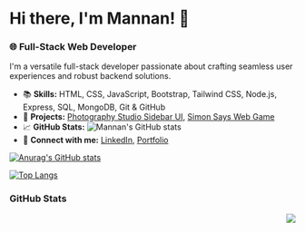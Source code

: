 # Hi there, I'm Mannan! 👋

### 🌐 Full-Stack Web Developer

I'm a versatile full-stack developer passionate about crafting seamless user experiences and robust backend solutions.

- 📚 **Skills:** HTML, CSS, JavaScript, Bootstrap, Tailwind CSS, Node.js, Express, SQL, MongoDB, Git & GitHub
- 🌟 **Projects:** [Photography Studio Sidebar UI](link), [Simon Says Web Game](link)
- 📈 **GitHub Stats:** ![Mannan's GitHub stats](https://github-readme-stats.vercel.app/api?username=mannan6153&show_icons=true&theme=radical)
- 🔗 **Connect with me:** [LinkedIn](link), [Portfolio](link)

[![Anurag's GitHub stats](https://github-readme-stats.vercel.app/api?username=mannan6153&show_icons=true)](https://github.com/mannan6153/github-readme-stats)

[![Top Langs](https://github-readme-stats.vercel.app/api/top-langs/?username=mannan6153)](https://github.com/mannan6153/github-readme-stats)

### GitHub Stats

<div align="right">
  <img src="https://github-readme-stats.vercel.app/api/top-langs/?username=mannan6153&layout=compact" />
</div>


